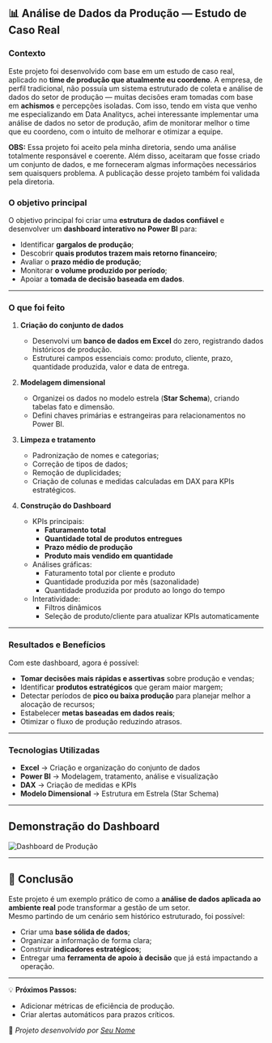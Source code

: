 ## 📊 Análise de Dados da Produção — Estudo de Caso Real

### Contexto
Este projeto foi desenvolvido com base em um estudo de caso real, aplicado no **time de produção que atualmente eu coordeno**. 
A empresa, de perfil tradicional, não possuía um sistema estruturado de coleta e análise de dados do setor de produção — muitas decisões eram tomadas com base em **achismos** e percepções isoladas. Com isso, tendo em vista que venho me especializando em Data Analitycs, achei interessante implementar uma análise de dados no setor de produção, afim de monitorar melhor o time que eu coordeno, com o intuito de melhorar e otimizar a equipe.


**OBS:** Essa projeto foi aceito pela minha diretoria, sendo uma análise totalmente responsável e coerente. Além disso, aceitaram que fosse criado um conjunto de dados, e me forneceram algmas informações necessários sem quaisquers problema. A publicação desse projeto também foi validada pela diretoria.

### O objetivo principal 
O objetivo principal foi criar uma **estrutura de dados confiável** e desenvolver um **dashboard interativo no Power BI** para:
- Identificar **gargalos de produção**;
- Descobrir **quais produtos trazem mais retorno financeiro**;
- Avaliar o **prazo médio de produção**;
- Monitorar **o volume produzido por período**;
- Apoiar a **tomada de decisão baseada em dados**.

---

### O que foi feito
1. **Criação do conjunto de dados**
   - Desenvolvi um **banco de dados em Excel** do zero, registrando dados históricos de produção.
   - Estruturei campos essenciais como: produto, cliente, prazo, quantidade produzida, valor e data de entrega.
   
2. **Modelagem dimensional**
   - Organizei os dados no modelo estrela (**Star Schema**), criando tabelas fato e dimensão.
   - Defini chaves primárias e estrangeiras para relacionamentos no Power BI.

3. **Limpeza e tratamento**
   - Padronização de nomes e categorias;
   - Correção de tipos de dados;
   - Remoção de duplicidades;
   - Criação de colunas e medidas calculadas em DAX para KPIs estratégicos.

4. **Construção do Dashboard**
   - KPIs principais:
     - **Faturamento total**
     - **Quantidade total de produtos entregues**
     - **Prazo médio de produção**
     - **Produto mais vendido em quantidade**
   - Análises gráficas:
     - Faturamento total por cliente e produto
     - Quantidade produzida por mês (sazonalidade)
     - Quantidade produzida por produto ao longo do tempo
   - Interatividade:
     - Filtros dinâmicos
     - Seleção de produto/cliente para atualizar KPIs automaticamente

---

### Resultados e Benefícios
Com este dashboard, agora é possível:
- **Tomar decisões mais rápidas e assertivas** sobre produção e vendas;
- Identificar **produtos estratégicos** que geram maior margem;
- Detectar períodos de **pico ou baixa produção** para planejar melhor a alocação de recursos;
- Estabelecer **metas baseadas em dados reais**;
- Otimizar o fluxo de produção reduzindo atrasos.

---

### Tecnologias Utilizadas
- **Excel** → Criação e organização do conjunto de dados
- **Power BI** → Modelagem, tratamento, análise e visualização
- **DAX** → Criação de medidas e KPIs
- **Modelo Dimensional** → Estrutura em Estrela (Star Schema)

---

## Demonstração do Dashboard

![Dashboard de Produção](DashMille/RelatórioMille.png)

---

## 📌 Conclusão
Este projeto é um exemplo prático de como a **análise de dados aplicada ao ambiente real** pode transformar a gestão de um setor.  
Mesmo partindo de um cenário sem histórico estruturado, foi possível:
- Criar uma **base sólida de dados**;
- Organizar a informação de forma clara;
- Construir **indicadores estratégicos**;
- Entregar uma **ferramenta de apoio à decisão** que já está impactando a operação.

---

💡 **Próximos Passos:**
- Adicionar métricas de eficiência de produção.
- Criar alertas automáticos para prazos críticos.


📌 *Projeto desenvolvido por [Seu Nome](link-do-seu-perfil)*

